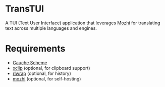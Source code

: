 # TransTUI

A TUI (Text User Interface) application that leverages [Mozhi](https://codeberg.org/aryak/mozhi) for translating text across multiple languages and engines.

# Requirements

- [Gauche Scheme](http://practical-scheme.net/gauche/)
- [xclip](https://github.com/astrand/xclip) (optional, for clipboard support)
- [rlwrap](https://github.com/hanslub42/rlwrap) (optional, for history)
- [mozhi](https://codeberg.org/aryak/mozhi) (optional, for self-hosting)
